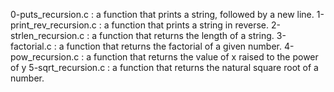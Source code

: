 0-puts_recursion.c :  a function that prints a string, followed by a new line.
1-print_rev_recursion.c : a function that prints a string in reverse.
2-strlen_recursion.c : a function that returns the length of a string.
3-factorial.c : a function that returns the factorial of a given number.
4-pow_recursion.c : a function that returns the value of x raised to the power of y
5-sqrt_recursion.c : a function that returns the natural square root of a number.
